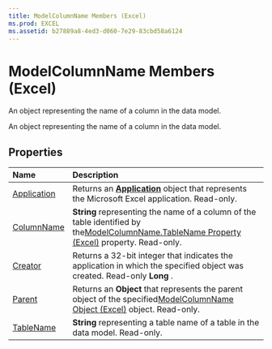 ```yaml
---
title: ModelColumnName Members (Excel)
ms.prod: EXCEL
ms.assetid: b27889a8-4ed3-d060-7e29-83cbd58a6124
---
```



# ModelColumnName Members (Excel)
An object representing the name of a column in the data model. 

An object representing the name of a column in the data model. 


## Properties



|**Name**|**Description**|
|:-----|:-----|
|[Application](modelcolumnname-application-property-excel.md)|Returns an  **[Application](application-object-excel.md)** object that represents the Microsoft Excel application. Read-only.|
|[ColumnName](modelcolumnname-columnname-property-excel.md)| **String** representing the name of a column of the table identified by the[ModelColumnName.TableName Property (Excel)](modelcolumnname-tablename-property-excel.md) property. Read-only.|
|[Creator](modelcolumnname-creator-property-excel.md)|Returns a 32-bit integer that indicates the application in which the specified object was created. Read-only  **Long** .|
|[Parent](modelcolumnname-parent-property-excel.md)|Returns an  **Object** that represents the parent object of the specified[ModelColumnName Object (Excel)](modelcolumnname-object-excel.md) object. Read-only.|
|[TableName](modelcolumnname-tablename-property-excel.md)| **String** representing a table name of a table in the data model. Read-only.|

